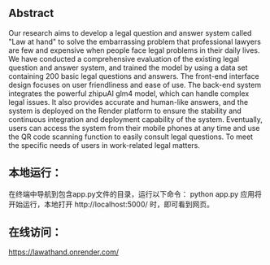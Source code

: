 ## Abstract
Our research aims to develop a legal question and answer system called "Law at hand" to solve the embarrassing problem that professional lawyers are few and expensive when people face legal problems in their daily lives. We have conducted a comprehensive evaluation of the existing legal question and answer system, and trained the model by using a data set containing 200 basic legal questions and answers. The front-end interface design focuses on user friendliness and ease of use. The back-end system integrates the powerful zhipuAI glm4 model, which can handle complex legal issues. It also provides accurate and human-like answers, and the system is deployed on the Render platform to ensure the stability and continuous integration and deployment capability of the system. Eventually, users can access the system from their mobile phones at any time and use the QR code scanning function to easily consult legal questions. To meet the specific needs of users in work-related legal matters.

## 本地运行：
在终端中导航到包含app.py文件的目录，运行以下命令：
    python app.py
应用将开始运行，本地打开 http://localhost:5000/ 时，即可看到网页。

## 在线访问：
https://lawathand.onrender.com/